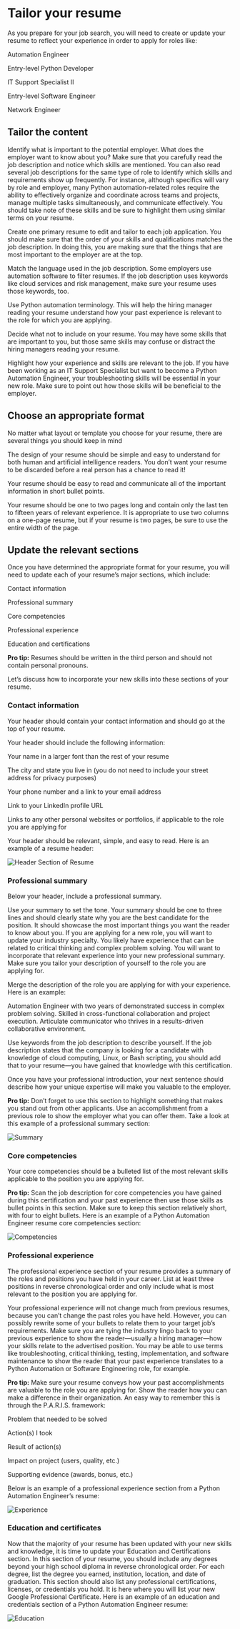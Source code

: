 # Tailor your resume

As you prepare for your job search, you will need to create or update your resume to reflect your experience in order to apply for roles like:

Automation Engineer

Entry-level Python Developer

IT Support Specialist II

Entry-level Software Engineer

Network Engineer

## Tailor the content

Identify what is important to the potential employer. What does the employer want to know about you? Make sure that you carefully read the job description and notice which skills are mentioned. You can also read several job descriptions for the same type of role to identify which skills and requirements show up frequently. For instance, although specifics will vary by role and employer, many Python automation-related roles require the ability to effectively organize and coordinate across teams and projects, manage multiple tasks simultaneously, and communicate effectively. You should take note of these skills and be sure to highlight them using similar terms on your resume.

Create one primary resume to edit and tailor to each job application. You should make sure that the order of your skills and qualifications matches the job description. In doing this, you are making sure that the things that are most important to the employer are at the top.

Match the language used in the job description. Some employers use automation software to filter resumes. If the job description uses keywords like cloud services and risk management, make sure your resume uses those keywords, too.

Use Python automation terminology. This will help the hiring manager reading your resume understand how your past experience is relevant to the role for which you are applying.

Decide what not to include on your resume. You may have some skills that are important to you, but those same skills may confuse or distract the hiring managers reading your resume.

Highlight how your experience and skills are relevant to the job. If you have been working as an IT Support Specialist but want to become a Python Automation Engineer, your troubleshooting skills will be essential in your new role. Make sure to point out how those skills will be beneficial to the employer.

## Choose an appropriate format

No matter what layout or template you choose for your resume, there are several things you should keep in mind

The design of your resume should be simple and easy to understand for both human and artificial intelligence readers. You don’t want your resume to be discarded before a real person has a chance to read it!

Your resume should be easy to read and communicate all of the important information in short bullet points.

Your resume should be one to two pages long and contain only the last ten to fifteen years of relevant experience. It is appropriate to use two columns on a one-page resume, but if your resume is two pages, be sure to use the entire width of the page.

## Update the relevant sections

Once you have determined the appropriate format for your resume, you will need to update each of your resume’s major sections, which include:

Contact information

Professional summary

Core competencies

Professional experience

Education and certifications

**Pro tip:** Resumes should be written in the third person and should not contain personal pronouns.

Let’s discuss how to incorporate your new skills into these sections of your resume.

### Contact information

Your header should contain your contact information and should go at the top of your resume.

Your header should include the following information:

Your name in a larger font than the rest of your resume

The city and state you live in (you do not need to include your street address for privacy purposes)

Your phone number and a link to your email address

Link to your LinkedIn profile URL

Links to any other personal websites or portfolios, if applicable to the role you are applying for

Your header should be relevant, simple, and easy to read. Here is an example of a resume header:

![Header Section of Resume](image.png)

### Professional summary

Below your header, include a professional summary.

Use your summary to set the tone. Your summary should be one to three lines and should clearly state why you are the best candidate for the position. It should showcase the most important things you want the reader to know about you. If you are applying for a new role, you will want to update your industry specialty. You likely have experience that can be related to critical thinking and complex problem solving. You will want to incorporate that relevant experience into your new professional summary. Make sure you tailor your description of yourself to the role you are applying for.

Merge the description of the role you are applying for with your experience. Here is an example:

Automation Engineer with two years of demonstrated success in complex problem solving. Skilled in cross-functional collaboration and project execution. Articulate communicator who thrives in a results-driven collaborative environment.

Use keywords from the job description to describe yourself. If the job description states that the company is looking for a candidate with knowledge of cloud computing, Linux, or Bash scripting, you should add that to your resume—you have gained that knowledge with this certification.

Once you have your professional introduction, your next sentence should describe how your unique expertise will make you valuable to the employer.

**Pro tip:** Don’t forget to use this section to highlight something that makes you stand out from other applicants. Use an accomplishment from a previous role to show the employer what you can offer them. Take a look at this example of a professional summary section:

![Summary](image-1.png)

### Core competencies

Your core competencies should be a bulleted list of the most relevant skills applicable to the position you are applying for.

**Pro tip:** Scan the job description for core competencies you have gained during this certification and your past experience then use those skills as bullet points in this section. Make sure to keep this section relatively short, with four to eight bullets. Here is an example of a Python Automation Engineer resume core competencies section:

![Competencies](image-2.png)

### Professional experience

The professional experience section of your resume provides a summary of the roles and positions you have held in your career. List at least three positions in reverse chronological order and only include what is most relevant to the position you are applying for.

Your professional experience will not change much from previous resumes, because you can’t change the past roles you have held. However, you can possibly rewrite some of your bullets to relate them to your target job’s requirements. Make sure you are tying the industry lingo back to your previous experience to show the reader—usually a hiring manager—how your skills relate to the advertised position. You may be able to use terms like troubleshooting, critical thinking, testing, implementation, and software maintenance to show the reader that your past experience translates to a Python Automation or Software Engineering role, for example.

**Pro tip:** Make sure your resume conveys how your past accomplishments are valuable to the role you are applying for. Show the reader how you can make a difference in their organization. An easy way to remember this is through the P.A.R.I.S. framework:

Problem that needed to be solved

Action(s) I took

Result of action(s)

Impact on project (users, quality, etc.)

Supporting evidence (awards, bonus, etc.)

Below is an example of a professional experience section from a Python Automation Engineer’s resume:

![Experience](image-3.png)

### Education and certificates

Now that the majority of your resume has been updated with your new skills and knowledge, it is time to update your Education and Certifications section. In this section of your resume, you should include any degrees beyond your high school diploma in reverse chronological order. For each degree, list the degree you earned, institution, location, and date of graduation. This section should also list any professional certifications, licenses, or credentials you hold. It is here where you will list your new Google Professional Certificate. Here is an example of an education and credentials section of a Python Automation Engineer resume:

![Education](image-4.png)
